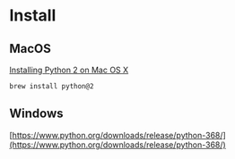# Install

## MacOS

[Installing Python 2 on Mac OS X](https://docs.python-guide.org/starting/install/osx/)

```
brew install python@2
```

## Windows

[https://www.python.org/downloads/release/python-368/](https://www.python.org/downloads/release/python-368/)
